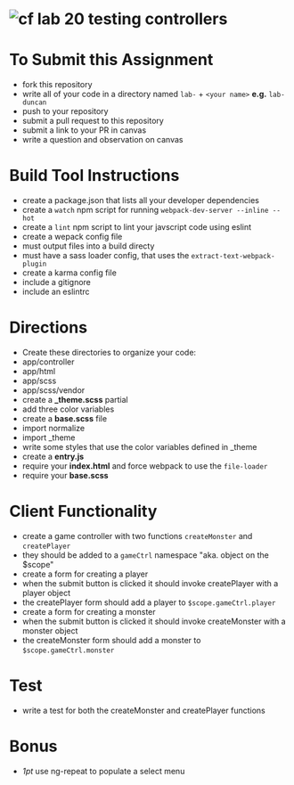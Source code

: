 ![cf](https://i.imgur.com/7v5ASc8.png) lab 20 testing controllers
======

# To Submit this Assignment
  * fork this repository
  * write all of your code in a directory named `lab-` + `<your name>` **e.g.** `lab-duncan`
  * push to your repository
  * submit a pull request to this repository
  * submit a link to your PR in canvas
  * write a question and observation on canvas

# Build Tool Instructions
* create a package.json that lists all your developer dependencies
 * create a `watch` npm script for running `webpack-dev-server --inline --hot`
 * create a `lint` npm script to lint your javscript code using eslint
* create a wepack config file
 * must output files into a build directy
 * must have a sass loader config, that uses the `extract-text-webpack-plugin`
* create a karma config file
* include a gitignore
* include an eslintrc

# Directions
* Create these directories to organize your code: 
 * app/controller
 * app/html
 * app/scss
 * app/scss/vendor
* create a **_theme.scss** partial 
 * add three color variables
* create a **base.scss** file 
 * import normalize
 * import \_theme
 * write some styles that use the color variables defined in \_theme
* create a **entry.js**
 * require your **index.html** and force webpack to use the `file-loader`
 * require your **base.scss**

# Client Functionality
* create a game controller with two functions `createMonster` and `createPlayer`
 * they should be added to a `gameCtrl` namespace "aka. object on the $scope"
* create a form for creating a player
 * when the submit button is clicked it should invoke createPlayer with a player object
 * the createPlayer form should add a player to `$scope.gameCtrl.player`
* create a form for creating a monster
 * when the submit button is clicked it should invoke createMonster with a monster object
 * the createMonster form should add a monster to `$scope.gameCtrl.monster`

# Test
* write a test for both the createMonster and createPlayer functions

# Bonus
* *1pt* use ng-repeat to populate a select menu
